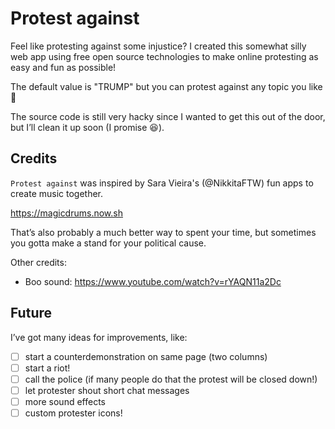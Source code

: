 # Protest against

Feel like protesting against some injustice? I created this somewhat silly web app using free open source technologies to make online protesting as easy and fun as possible!

The default value is "TRUMP" but you can protest against any topic you like 📢

The source code is still very hacky since I wanted to get this out of the door, but I’ll clean it up soon (I promise 😆).

## Credits

`Protest against` was inspired by Sara Vieira's (@NikkitaFTW) fun apps to create music together.

https://magicdrums.now.sh

That’s also probably a much better way to spent your time, but sometimes you gotta make a stand for your political cause.

Other credits:

- Boo sound: https://www.youtube.com/watch?v=rYAQN11a2Dc

## Future

I’ve got many ideas for improvements, like:

- [ ] start a counterdemonstration on same page (two columns)
- [ ] start a riot!
- [ ] call the police (if many people do that the protest will be closed down!)
- [ ] let protester shout short chat messages
- [ ] more sound effects
- [ ] custom protester icons!
